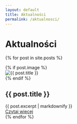 ```yaml
---
layout: default
title: Aktualności
permalink: /aktualnosci/
---
```


<h1>Aktualności</h1>

{% for post in site.posts %}
  <div class="news-item" data-post-slug="{{ post.slug }}">
    {% if post.image %}
      <div class="news-thumb">
        <img src="{{ post.image }}" alt="{{ post.title }}">
      </div>
    {% endif %}
    <div class="news-info">
      <h2>{{ post.title }}</h2>
      <div class="news-summary">
        {{ post.excerpt | markdownify }}
      </div>
      <a href="#" class="news-readmore news-link" data-full="#full-{{ post.slug }}">Czytaj więcej</a>
    </div>
    <div id="full-{{ post.slug }}" class="news-full-content" style="display:none;">
      <h2>{{ post.title }}</h2>
      {% if post.image %}
        <img src="{{ post.image }}" alt="{{ post.title }}" class="news-single-img">
      {% endif %}
      <div class="news-single-content">
        {{ post.content }}
      </div>
      {% if post.gallery %}
        <div class="news-gallery">
          {% for img in post.gallery %}
            <img src="{{ img }}" alt="Galeria: {{ post.title }}" class="news-gallery-img">
          {% endfor %}
        </div>
      {% endif %}
    </div>
  </div>
{% endfor %}

<!-- NIE wstawiaj tutaj sztywnego modala - modal generuje JS! -->
<script src="/assets/modal-news.js"></script>
